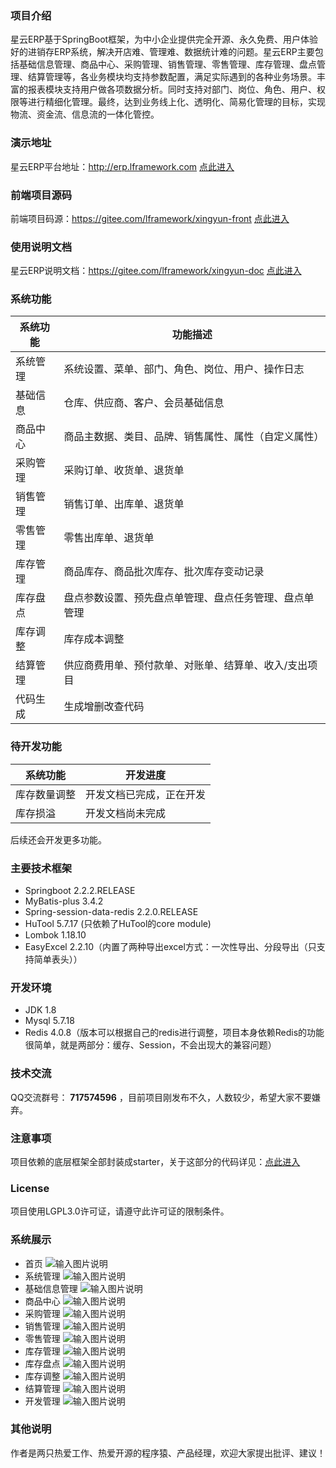 ### 项目介绍
星云ERP基于SpringBoot框架，为中小企业提供完全开源、永久免费、用户体验好的进销存ERP系统，解决开店难、管理难、数据统计难的问题。星云ERP主要包括基础信息管理、商品中心、采购管理、销售管理、零售管理、库存管理、盘点管理、结算管理等，各业务模块均支持参数配置，满足实际遇到的各种业务场景。丰富的报表模块支持用户做各项数据分析。同时支持对部门、岗位、角色、用户、权限等进行精细化管理。最终，达到业务线上化、透明化、简易化管理的目标，实现物流、资金流、信息流的一体化管控。

### 演示地址
星云ERP平台地址：http://erp.lframework.com   <a href="http://erp.lframework.com" target="_blank">点此进入</a>

### 前端项目源码
前端项目码源：https://gitee.com/lframework/xingyun-front   <a href="https://gitee.com/lframework/xingyun-front" target="_blank">点此进入</a>

### 使用说明文档
星云ERP说明文档：https://gitee.com/lframework/xingyun-doc   <a href="https://gitee.com/lframework/xingyun-doc" target="_blank">点此进入</a>

### 系统功能
| 系统功能 | 功能描述                        |
|------|-----------------------------|
| 系统管理 | 系统设置、菜单、部门、角色、岗位、用户、操作日志         |
| 基础信息 | 仓库、供应商、客户、会员基础信息            |
| 商品中心 | 商品主数据、类目、品牌、销售属性、属性（自定义属性）  |
| 采购管理 | 采购订单、收货单、退货单                |
| 销售管理 | 销售订单、出库单、退货单                |
| 零售管理 | 零售出库单、退货单                   |
| 库存管理 | 商品库存、商品批次库存、批次库存变动记录        |
| 库存盘点 | 盘点参数设置、预先盘点单管理、盘点任务管理、盘点单管理  |
| 库存调整 | 库存成本调整                           |
| 结算管理 | 供应商费用单、预付款单、对账单、结算单、收入/支出项目 |
| 代码生成 | 生成增删改查代码                    |

### 待开发功能
| 系统功能 | 开发进度         |
|------|--------------|
| 库存数量调整 | 开发文档已完成，正在开发     |
| 库存损溢 | 开发文档尚未完成     |

后续还会开发更多功能。

### 主要技术框架
* Springboot 2.2.2.RELEASE
* MyBatis-plus 3.4.2
* Spring-session-data-redis 2.2.0.RELEASE
* HuTool 5.7.17 (只依赖了HuTool的core module)
* Lombok 1.18.10
* EasyExcel 2.2.10（内置了两种导出excel方式：一次性导出、分段导出（只支持简单表头））

### 开发环境
* JDK 1.8
* Mysql 5.7.18
* Redis 4.0.8（版本可以根据自己的redis进行调整，项目本身依赖Redis的功能很简单，就是两部分：缓存、Session，不会出现大的兼容问题）

### 技术交流
QQ交流群号： **717574596** ，目前项目刚发布不久，人数较少，希望大家不要嫌弃。

### 注意事项
项目依赖的底层框架全部封装成starter，关于这部分的代码详见：<a href="https://gitee.com/lframework/jugg" target="_blank">点此进入</a>

### License
项目使用LGPL3.0许可证，请遵守此许可证的限制条件。

### 系统展示
* 首页
![输入图片说明](screenshots/0%E9%A6%96%E9%A1%B5.png)
* 系统管理
![输入图片说明](screenshots/01%E7%B3%BB%E7%BB%9F%E7%AE%A1%E7%90%86.png)
* 基础信息管理
![输入图片说明](screenshots/02%E5%9F%BA%E7%A1%80%E4%BF%A1%E6%81%AF%E7%AE%A1%E7%90%86.png)
* 商品中心
![输入图片说明](screenshots/03%E5%95%86%E5%93%81%E4%B8%AD%E5%BF%83.png)
* 采购管理
![输入图片说明](screenshots/04%E9%87%87%E8%B4%AD%E7%AE%A1%E7%90%86.png)
* 销售管理
![输入图片说明](screenshots/05%E9%94%80%E5%94%AE%E7%AE%A1%E7%90%86.png)
* 零售管理
![输入图片说明](screenshots/06%E9%9B%B6%E5%94%AE%E7%AE%A1%E7%90%86.png)
* 库存管理
![输入图片说明](screenshots/07%E5%BA%93%E5%AD%98%E7%AE%A1%E7%90%86.png)
* 库存盘点
![输入图片说明](screenshots/08%E5%BA%93%E5%AD%98%E7%9B%98%E7%82%B9.png)
* 库存调整
![输入图片说明](screenshots/09%E5%BA%93%E5%AD%98%E8%B0%83%E6%95%B4.png)
* 结算管理
![输入图片说明](screenshots/10%E7%BB%93%E7%AE%97%E7%AE%A1%E7%90%86.png)
* 开发管理
![输入图片说明](screenshots/11%E5%BC%80%E5%8F%91%E7%AE%A1%E7%90%86.png)

### 其他说明
作者是两只热爱工作、热爱开源的程序猿、产品经理，欢迎大家提出批评、建议！